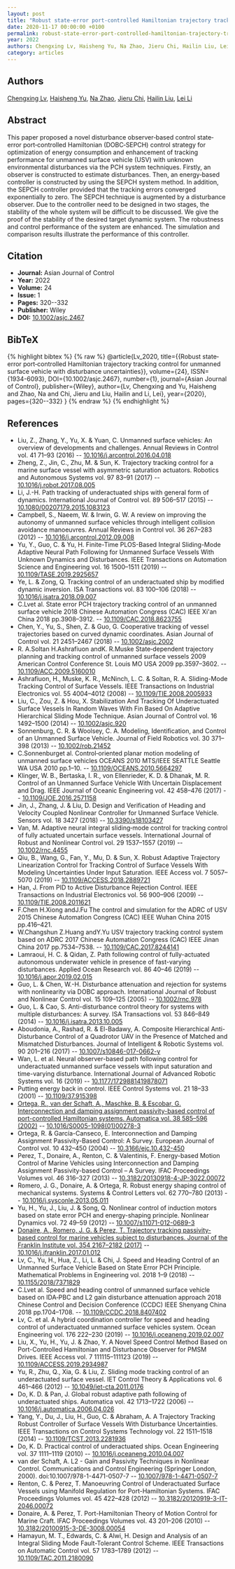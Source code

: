 ```yaml
---
layout: post
title: "Robust state‐error port‐controlled Hamiltonian trajectory tracking control for unmanned surface vehicle with disturbance uncertainties"
date: 2020-11-17 00:00:00 +0100
permalink: robust-state-error-port-controlled-hamiltonian-trajectory-tracking-control-for-unmanned-surface-vehicle-with-disturbance-uncertainties
year: 2022
authors: Chengxing Lv, Haisheng Yu, Na Zhao, Jieru Chi, Hailin Liu, Lei Li
category: articles
---
```

 
## Authors
[Chengxing Lv](authors/chengxing_lv), [Haisheng Yu](authors/haisheng_yu), [Na Zhao](authors/na_zhao), [Jieru Chi](authors/jieru_chi), [Hailin Liu](authors/hailin_liu), [Lei Li](authors/lei_li)
 
## Abstract
This paper proposed a novel disturbance observer‐based control state‐error port‐controlled Hamiltonian (DOBC‐SEPCH) control strategy for optimization of energy consumption and enhancement of tracking performance for unmanned surface vehicle (USV) with unknown environmental disturbances via the PCH system techniques. Firstly, an observer is constructed to estimate disturbances. Then, an energy‐based controller is constructed by using the SEPCH system method. In addition, the SEPCH controller provided that the tracking errors converged exponentially to zero. The SEPCH technique is augmented by a disturbance observer. Due to the controller need to be designed in two stages, the stability of the whole system will be difficult to be discussed. We give the proof of the stability of the desired target dynamic system. The robustness and control performance of the system are enhanced. The simulation and comparison results illustrate the performance of this controller.
 
## Citation
- **Journal:** Asian Journal of Control
- **Year:** 2022
- **Volume:** 24
- **Issue:** 1
- **Pages:** 320--332
- **Publisher:** Wiley
- **DOI:** [10.1002/asjc.2467](https://doi.org/10.1002/asjc.2467)
 
## BibTeX
{% highlight bibtex %}
{% raw %}
@article{Lv_2020,
  title={{Robust state‐error port‐controlled Hamiltonian trajectory tracking control for unmanned surface vehicle with disturbance uncertainties}},
  volume={24},
  ISSN={1934-6093},
  DOI={10.1002/asjc.2467},
  number={1},
  journal={Asian Journal of Control},
  publisher={Wiley},
  author={Lv, Chengxing and Yu, Haisheng and Zhao, Na and Chi, Jieru and Liu, Hailin and Li, Lei},
  year={2020},
  pages={320--332}
}
{% endraw %}
{% endhighlight %}
 
## References
- Liu, Z., Zhang, Y., Yu, X. & Yuan, C. Unmanned surface vehicles: An overview of developments and challenges. Annual Reviews in Control vol. 41 71–93 (2016) -- [10.1016/j.arcontrol.2016.04.018](https://doi.org/10.1016/j.arcontrol.2016.04.018)
- Zheng, Z., Jin, C., Zhu, M. & Sun, K. Trajectory tracking control for a marine surface vessel with asymmetric saturation actuators. Robotics and Autonomous Systems vol. 97 83–91 (2017) -- [10.1016/j.robot.2017.08.005](https://doi.org/10.1016/j.robot.2017.08.005)
- Li, J.-H. Path tracking of underactuated ships with general form of dynamics. International Journal of Control vol. 89 506–517 (2015) -- [10.1080/00207179.2015.1083123](https://doi.org/10.1080/00207179.2015.1083123)
- Campbell, S., Naeem, W. & Irwin, G. W. A review on improving the autonomy of unmanned surface vehicles through intelligent collision avoidance manoeuvres. Annual Reviews in Control vol. 36 267–283 (2012) -- [10.1016/j.arcontrol.2012.09.008](https://doi.org/10.1016/j.arcontrol.2012.09.008)
- Yu, Y., Guo, C. & Yu, H. Finite-Time PLOS-Based Integral Sliding-Mode Adaptive Neural Path Following for Unmanned Surface Vessels With Unknown Dynamics and Disturbances. IEEE Transactions on Automation Science and Engineering vol. 16 1500–1511 (2019) -- [10.1109/TASE.2019.2925657](https://doi.org/10.1109/TASE.2019.2925657)
- Ye, L. & Zong, Q. Tracking control of an underactuated ship by modified dynamic inversion. ISA Transactions vol. 83 100–106 (2018) -- [10.1016/j.isatra.2018.09.007](https://doi.org/10.1016/j.isatra.2018.09.007)
- C.Lvet al. State error PCH trajectory tracking control of an unmanned surface vehicle 2018 Chinese Automation Congress (CAC) IEEE Xi'an China 2018 pp.3908–3912. -- [10.1109/CAC.2018.8623755](https://doi.org/10.1109/CAC.2018.8623755)
- Chen, Y., Yu, S., Shen, Z. & Guo, G. Cooperative tracking of vessel trajectories based on curved dynamic coordinates. Asian Journal of Control vol. 21 2451–2467 (2018) -- [10.1002/asjc.2002](https://doi.org/10.1002/asjc.2002)
- R. A.Soltan H.Ashrafiuon andK. R.Muske State‐dependent trajectory planning and tracking control of unmanned surface vessels 2009 American Control Conference St. Louis MO USA 2009 pp.3597–3602. -- [10.1109/ACC.2009.5160010](https://doi.org/10.1109/ACC.2009.5160010)
- Ashrafiuon, H., Muske, K. R., McNinch, L. C. & Soltan, R. A. Sliding-Mode Tracking Control of Surface Vessels. IEEE Transactions on Industrial Electronics vol. 55 4004–4012 (2008) -- [10.1109/TIE.2008.2005933](https://doi.org/10.1109/TIE.2008.2005933)
- Liu, C., Zou, Z. & Hou, X. Stabilization And Tracking Of Underactuated Surface Vessels In Random Waves With Fin Based On Adaptive Hierarchical Sliding Mode Technique. Asian Journal of Control vol. 16 1492–1500 (2014) -- [10.1002/asjc.920](https://doi.org/10.1002/asjc.920)
- Sonnenburg, C. R. & Woolsey, C. A. Modeling, Identification, and Control of an Unmanned Surface Vehicle. Journal of Field Robotics vol. 30 371–398 (2013) -- [10.1002/rob.21452](https://doi.org/10.1002/rob.21452)
- C.Sonnenburget al. Control‐oriented planar motion modeling of unmanned surface vehicles OCEANS 2010 MTS/IEEE SEATTLE Seattle WA USA 2010 pp.1–10. -- [10.1109/OCEANS.2010.5664297](https://doi.org/10.1109/OCEANS.2010.5664297)
- Klinger, W. B., Bertaska, I. R., von Ellenrieder, K. D. & Dhanak, M. R. Control of an Unmanned Surface Vehicle With Uncertain Displacement and Drag. IEEE Journal of Oceanic Engineering vol. 42 458–476 (2017) -- [10.1109/JOE.2016.2571158](https://doi.org/10.1109/JOE.2016.2571158)
- Jin, J., Zhang, J. & Liu, D. Design and Verification of Heading and Velocity Coupled Nonlinear Controller for Unmanned Surface Vehicle. Sensors vol. 18 3427 (2018) -- [10.3390/s18103427](https://doi.org/10.3390/s18103427)
- Van, M. Adaptive neural integral sliding‐mode control for tracking control of fully actuated uncertain surface vessels. International Journal of Robust and Nonlinear Control vol. 29 1537–1557 (2019) -- [10.1002/rnc.4455](https://doi.org/10.1002/rnc.4455)
- Qiu, B., Wang, G., Fan, Y., Mu, D. & Sun, X. Robust Adaptive Trajectory Linearization Control for Tracking Control of Surface Vessels With Modeling Uncertainties Under Input Saturation. IEEE Access vol. 7 5057–5070 (2019) -- [10.1109/ACCESS.2018.2889721](https://doi.org/10.1109/ACCESS.2018.2889721)
- Han, J. From PID to Active Disturbance Rejection Control. IEEE Transactions on Industrial Electronics vol. 56 900–906 (2009) -- [10.1109/TIE.2008.2011621](https://doi.org/10.1109/TIE.2008.2011621)
- F.Chen H.Xiong andJ.Fu The control and simulation for the ADRC of USV 2015 Chinese Automation Congress (CAC) IEEE Wuhan China 2015 pp.416–421.
- W.Changshun Z.Huang andY.Yu USV trajectory tracking control system based on ADRC 2017 Chinese Automation Congress (CAC) IEEE Jinan China 2017 pp.7534–7538. -- [10.1109/CAC.2017.8244141](https://doi.org/10.1109/CAC.2017.8244141)
- Lamraoui, H. C. & Qidan, Z. Path following control of fully-actuated autonomous underwater vehicle in presence of fast-varying disturbances. Applied Ocean Research vol. 86 40–46 (2019) -- [10.1016/j.apor.2019.02.015](https://doi.org/10.1016/j.apor.2019.02.015)
- Guo, L. & Chen, W.-H. Disturbance attenuation and rejection for systems with nonlinearity via DOBC approach. International Journal of Robust and Nonlinear Control vol. 15 109–125 (2005) -- [10.1002/rnc.978](https://doi.org/10.1002/rnc.978)
- Guo, L. & Cao, S. Anti-disturbance control theory for systems with multiple disturbances: A survey. ISA Transactions vol. 53 846–849 (2014) -- [10.1016/j.isatra.2013.10.005](https://doi.org/10.1016/j.isatra.2013.10.005)
- Aboudonia, A., Rashad, R. & El-Badawy, A. Composite Hierarchical Anti-Disturbance Control of a Quadrotor UAV in the Presence of Matched and Mismatched Disturbances. Journal of Intelligent &amp; Robotic Systems vol. 90 201–216 (2017) -- [10.1007/s10846-017-0662-y](https://doi.org/10.1007/s10846-017-0662-y)
- Wan, L. et al. Neural observer-based path following control for underactuated unmanned surface vessels with input saturation and time-varying disturbance. International Journal of Advanced Robotic Systems vol. 16 (2019) -- [10.1177/1729881419878071](https://doi.org/10.1177/1729881419878071)
- Putting energy back in control. IEEE Control Systems vol. 21 18–33 (2001) -- [10.1109/37.915398](https://doi.org/10.1109/37.915398)
- [Ortega, R., van der Schaft, A., Maschke, B. & Escobar, G. Interconnection and damping assignment passivity-based control of port-controlled Hamiltonian systems. Automatica vol. 38 585–596 (2002)](interconnection-and-damping-assignment-passivity-based-control-of-port-controlled-hamiltonian-systems) -- [10.1016/S0005-1098(01)00278-3](https://doi.org/10.1016/S0005-1098(01)00278-3)
- Ortega, R. & García-Canseco, E. Interconnection and Damping Assignment Passivity-Based Control: A Survey. European Journal of Control vol. 10 432–450 (2004) -- [10.3166/ejc.10.432-450](https://doi.org/10.3166/ejc.10.432-450)
- Perez, T., Donaire, A., Renton, C. & Valentinis, F. Energy-based Motion Control of Marine Vehicles using Interconnection and Damping Assignment Passivity-based Control – A Survey. IFAC Proceedings Volumes vol. 46 316–327 (2013) -- [10.3182/20130918-4-JP-3022.00072](https://doi.org/10.3182/20130918-4-JP-3022.00072)
- Romero, J. G., Donaire, A. & Ortega, R. Robust energy shaping control of mechanical systems. Systems &amp; Control Letters vol. 62 770–780 (2013) -- [10.1016/j.sysconle.2013.05.011](https://doi.org/10.1016/j.sysconle.2013.05.011)
- Yu, H., Yu, J., Liu, J. & Song, Q. Nonlinear control of induction motors based on state error PCH and energy-shaping principle. Nonlinear Dynamics vol. 72 49–59 (2012) -- [10.1007/s11071-012-0689-3](https://doi.org/10.1007/s11071-012-0689-3)
- [Donaire, A., Romero, J. G. & Perez, T. Trajectory tracking passivity-based control for marine vehicles subject to disturbances. Journal of the Franklin Institute vol. 354 2167–2182 (2017)](trajectory-tracking-passivity-based-control-for-marine-vehicles-subject-to-disturbances) -- [10.1016/j.jfranklin.2017.01.012](https://doi.org/10.1016/j.jfranklin.2017.01.012)
- Lv, C., Yu, H., Hua, Z., Li, L. & Chi, J. Speed and Heading Control of an Unmanned Surface Vehicle Based on State Error PCH Principle. Mathematical Problems in Engineering vol. 2018 1–9 (2018) -- [10.1155/2018/7371829](https://doi.org/10.1155/2018/7371829)
- C.Lvet al. Speed and heading control of unmanned surface vehicle based on IDA‐PBC and L2 gain disturbance attenuation approach 2018 Chinese Control and Decision Conference (CCDC) IEEE Shenyang China 2018 pp.1704–1708. -- [10.1109/CCDC.2018.8407402](https://doi.org/10.1109/CCDC.2018.8407402)
- Lv, C. et al. A hybrid coordination controller for speed and heading control of underactuated unmanned surface vehicles system. Ocean Engineering vol. 176 222–230 (2019) -- [10.1016/j.oceaneng.2019.02.007](https://doi.org/10.1016/j.oceaneng.2019.02.007)
- Liu, X., Yu, H., Yu, J. & Zhao, Y. A Novel Speed Control Method Based on Port-Controlled Hamiltonian and Disturbance Observer for PMSM Drives. IEEE Access vol. 7 111115–111123 (2019) -- [10.1109/ACCESS.2019.2934987](https://doi.org/10.1109/ACCESS.2019.2934987)
- Yu, R., Zhu, Q., Xia, G. & Liu, Z. Sliding mode tracking control of an underactuated surface vessel. IET Control Theory &amp; Applications vol. 6 461–466 (2012) -- [10.1049/iet-cta.2011.0176](https://doi.org/10.1049/iet-cta.2011.0176)
- Do, K. D. & Pan, J. Global robust adaptive path following of underactuated ships. Automatica vol. 42 1713–1722 (2006) -- [10.1016/j.automatica.2006.04.026](https://doi.org/10.1016/j.automatica.2006.04.026)
- Yang, Y., Du, J., Liu, H., Guo, C. & Abraham, A. A Trajectory Tracking Robust Controller of Surface Vessels With Disturbance Uncertainties. IEEE Transactions on Control Systems Technology vol. 22 1511–1518 (2014) -- [10.1109/TCST.2013.2281936](https://doi.org/10.1109/TCST.2013.2281936)
- Do, K. D. Practical control of underactuated ships. Ocean Engineering vol. 37 1111–1119 (2010) -- [10.1016/j.oceaneng.2010.04.007](https://doi.org/10.1016/j.oceaneng.2010.04.007)
- van der Schaft, A. L2 - Gain and Passivity Techniques in Nonlinear Control. Communications and Control Engineering (Springer London, 2000). doi:10.1007/978-1-4471-0507-7 -- [10.1007/978-1-4471-0507-7](https://doi.org/10.1007/978-1-4471-0507-7)
- Renton, C. & Perez, T. Manoeuvring Control of Underactuated Surface Vessels using Manifold Regulation for Port-Hamiltonian Systems. IFAC Proceedings Volumes vol. 45 422–428 (2012) -- [10.3182/20120919-3-IT-2046.00072](https://doi.org/10.3182/20120919-3-IT-2046.00072)
- Donaire, A. & Perez, T. Port-Hamiltonian Theory of Motion Control for Marine Craft. IFAC Proceedings Volumes vol. 43 201–206 (2010) -- [10.3182/20100915-3-DE-3008.00054](https://doi.org/10.3182/20100915-3-DE-3008.00054)
- Hamayun, M. T., Edwards, C. & Alwi, H. Design and Analysis of an Integral Sliding Mode Fault-Tolerant Control Scheme. IEEE Transactions on Automatic Control vol. 57 1783–1789 (2012) -- [10.1109/TAC.2011.2180090](https://doi.org/10.1109/TAC.2011.2180090)

